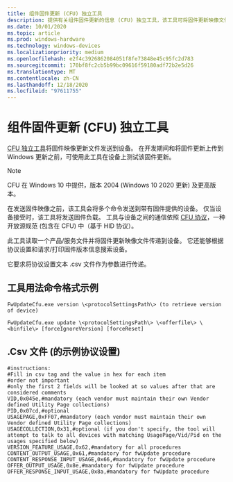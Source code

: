 ```yaml
---
title: 组件固件更新 (CFU) 独立工具
description: 提供有关组件固件更新的信息 (CFU) 独立工具，该工具可将固件更新映像文件发送到设备。
ms.date: 10/01/2020
ms.topic: article
ms.prod: windows-hardware
ms.technology: windows-devices
ms.localizationpriority: medium
ms.openlocfilehash: e2f4c3926862084051f8fe73848e45c95fc2d783
ms.sourcegitcommit: 170bf8fc2cb5b99bc09616f59180adf72b2e5d26
ms.translationtype: MT
ms.contentlocale: zh-CN
ms.lasthandoff: 12/18/2020
ms.locfileid: "97611755"
---
```

# <a name="component-firmware-update-cfu-standalone-tool"></a>组件固件更新 (CFU) 独立工具

[CFU 独立工具](https://github.com/microsoft/CFU/tree/master/Tools/ComponentFirmwareUpdateStandAloneToolSample)将固件映像更新文件发送到设备。 在开发期间和将固件更新上传到 Windows 更新之前，可使用此工具在设备上测试该固件更新。

> [!NOTE]
> CFU 在 Windows 10 中提供，版本 2004 (Windows 10 2020 更新) 及更高版本。

在发送固件映像之前，该工具会将多个命令发送到带有固件提供的设备。 仅当设备接受时，该工具将发送固件负载。 工具与设备之间的通信依照 [CFU 协议](cfu-specification.md)，一种开放源规范 (包含在 CFU) 中（基于 HID 协议）。

此工具读取一个产品/服务文件并将固件更新映像文件传递到设备。  它还能够根据协议设置和请求/打印固件版本信息搜索设备。

它要求将协议设置文本 .csv 文件作为参数进行传递。

## <a name="tool-usage-command-format-examples"></a>工具用法命令格式示例

```console
FwUpdateCfu.exe version \<protocolSettingsPath\> (to retrieve version of device)
```

```console
FwUpdateCfu.exe update \<protocolSettingsPath\> \<offerfile\> \<binfile\> [forceIgnoreVersion] [forceReset]
```

## <a name="example-protocol-settings-in-csv-file"></a>.Csv 文件 (的示例协议设置) 

```text
#instructions:
#Fill in csv tag and the value in hex for each item
#order not important
#only the first 2 fields will be looked at so values after that are considered comments
VID,0x045e,#mandatory (each vendor must maintain their own Vendor defined Utility Page collections)
PID,0x07cd,#optional
USAGEPAGE,0xFF07,#mandatory (each vendor must maintain their own Vendor defined Utility Page collections)
USAGECOLLECTION,0x31,#optional (if you don't specify, the tool will attempt to talk to all devices with matching UsagePage/Vid/Pid on the usages specified below)
VERSION_FEATURE_USAGE,0x62,#mandatory for all procedures
CONTENT_OUTPUT_USAGE,0x61,#mandatory for fwUpdate procedure
CONTENT_RESPONSE_INPUT_USAGE,0x66,#mandatory for fwUpdate procedure
OFFER_OUTPUT_USAGE,0x8e,#mandatory for fwUpdate procedure
OFFER_RESPONSE_INPUT_USAGE,0x8a,#mandatory for fwUpdate procedure
```
